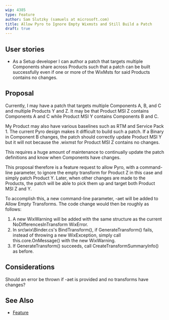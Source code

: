 ```yaml
---
wip: 4385
type: Feature
author: Sam Slutzky (samuels at microsoft.com)
title: Allow Pyro to Ignore Empty Wixmsts and Still Build a Patch
draft: true
---
```


## User stories

* As a Setup developer I can author a patch that targets multiple Components share across Products such that a patch can be built successfully even if one or more of the WixMsts for said Products contains no changes.


## Proposal

Currently, I may have a patch that targets multiple Components A, B, and C and multiple Products Y and Z. It may be that Product MSI Z contains Components A and C while Product MSI Y contains Components B and C.

My Product may also have various baselines such as RTM and Service Pack 1. The current Pyro design makes it difficult to build such a patch. If a Binary in Component B changes, the patch should correctly update Product MSI Y but it will not because the .wixmst for Product MSI Z contains no changes.

This requires a huge amount of maintenance to continually update the patch definitions and know when Components have changes.

This proposal therefore is a feature request to allow Pyro, with a command-line parameter, to ignore the empty transform for Product Z in this case and simply patch Product Y. Later, when other changes are made to the Products, the patch will be able to pick them up and target both Product MSI Z and Y.

To accomplish this, a new command-line parameter, -aet will be added to Allow Empty Transforms.  The code change would then be roughly as follows:

1) A new WixWarning will be added with the same structure as the current NoDifferencesInTransform WixError.
2) In src\wix\Binder.cs's BindTransform(), if GenerateTransform() fails, instead of throwing a new WixException, simply call this.core.OnMessage() with the new WixWarning.
3) If GenerateTransform() succeeds, call CreateTransformSummaryInfo() as before.


## Considerations

Should an error be thrown if -aet is provided and no transforms have changes?

## See Also

* [Feature][]

[Feature]: http://wixtoolset.org/issues/4385/ "WIXFEAT:4385"
